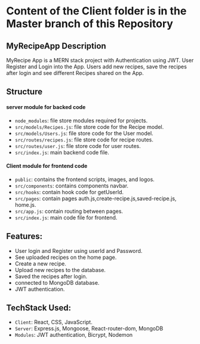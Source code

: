 # Content of the Client folder is in the Master branch of this Repository

## MyRecipeApp Description
MyRecipe App is a MERN stack project with Authentication using JWT. User Register and Login into the App. Users add new recipes, save the recipes after login and see different Recipes shared on the App.

## Structure
#### server module for backed code 
- `node_modules`: file store modules required for projects.
- `src/models/Recipes.js`: file store code for the Recipe model.
- `src/models/Users.js`: file store code for the User model.
- `src/routes/recipes.js`: file store code for recipe routes.
- `src/routes/user.js`: file store code for user routes.
- `src/index.js`: main backend code file.

#### Client module for frontend code 
- `public`: contains the frontend scripts, images, and logos.
- `src/components`: contains components navbar.
- `src/hooks`: contain hook code for getUserId.
- `src/pages`: contain pages auth.js,create-recipe.js,saved-recipe.js, home.js.
- `src/app.js`: contain routing between pages.
- `src/index.js`: main code file for frontend.

## Features:
- User login and Register using userId and Password.
- See uploaded recipes on the home page.
- Create a new recipe.
- Upload new recipes to the database.
- Saved the recipes after login.
- connected to MongoDB database.
- JWT authentication.

## TechStack Used:
- `Client`: React, CSS, JavaScript.
- `Server`: Express.js, Mongoose, React-router-dom, MongoDB
- `Modules`: JWT authentication, Bicrypt, Nodemon




